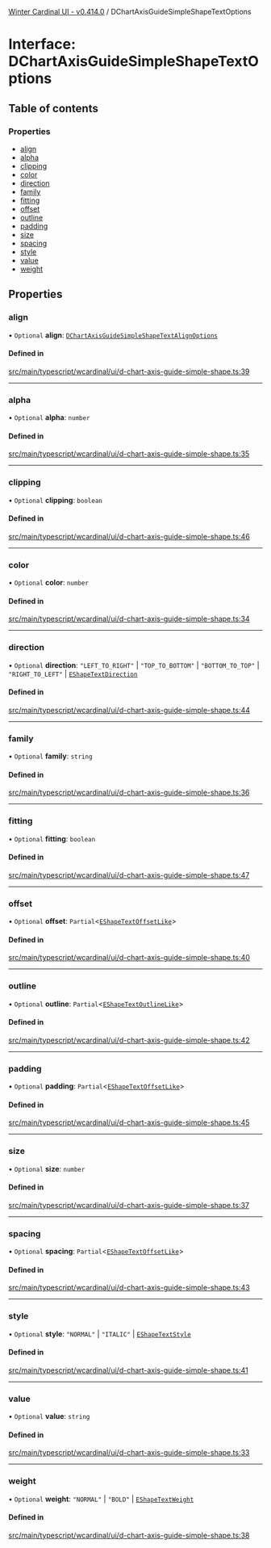 [Winter Cardinal UI - v0.414.0](../index.md) / DChartAxisGuideSimpleShapeTextOptions

# Interface: DChartAxisGuideSimpleShapeTextOptions

## Table of contents

### Properties

- [align](DChartAxisGuideSimpleShapeTextOptions.md#align)
- [alpha](DChartAxisGuideSimpleShapeTextOptions.md#alpha)
- [clipping](DChartAxisGuideSimpleShapeTextOptions.md#clipping)
- [color](DChartAxisGuideSimpleShapeTextOptions.md#color)
- [direction](DChartAxisGuideSimpleShapeTextOptions.md#direction)
- [family](DChartAxisGuideSimpleShapeTextOptions.md#family)
- [fitting](DChartAxisGuideSimpleShapeTextOptions.md#fitting)
- [offset](DChartAxisGuideSimpleShapeTextOptions.md#offset)
- [outline](DChartAxisGuideSimpleShapeTextOptions.md#outline)
- [padding](DChartAxisGuideSimpleShapeTextOptions.md#padding)
- [size](DChartAxisGuideSimpleShapeTextOptions.md#size)
- [spacing](DChartAxisGuideSimpleShapeTextOptions.md#spacing)
- [style](DChartAxisGuideSimpleShapeTextOptions.md#style)
- [value](DChartAxisGuideSimpleShapeTextOptions.md#value)
- [weight](DChartAxisGuideSimpleShapeTextOptions.md#weight)

## Properties

### align

• `Optional` **align**: [`DChartAxisGuideSimpleShapeTextAlignOptions`](DChartAxisGuideSimpleShapeTextAlignOptions.md)

#### Defined in

[src/main/typescript/wcardinal/ui/d-chart-axis-guide-simple-shape.ts:39](https://github.com/winter-cardinal/winter-cardinal-ui/blob/v0.414.0/src/main/typescript/wcardinal/ui/d-chart-axis-guide-simple-shape.ts#L39)

___

### alpha

• `Optional` **alpha**: `number`

#### Defined in

[src/main/typescript/wcardinal/ui/d-chart-axis-guide-simple-shape.ts:35](https://github.com/winter-cardinal/winter-cardinal-ui/blob/v0.414.0/src/main/typescript/wcardinal/ui/d-chart-axis-guide-simple-shape.ts#L35)

___

### clipping

• `Optional` **clipping**: `boolean`

#### Defined in

[src/main/typescript/wcardinal/ui/d-chart-axis-guide-simple-shape.ts:46](https://github.com/winter-cardinal/winter-cardinal-ui/blob/v0.414.0/src/main/typescript/wcardinal/ui/d-chart-axis-guide-simple-shape.ts#L46)

___

### color

• `Optional` **color**: `number`

#### Defined in

[src/main/typescript/wcardinal/ui/d-chart-axis-guide-simple-shape.ts:34](https://github.com/winter-cardinal/winter-cardinal-ui/blob/v0.414.0/src/main/typescript/wcardinal/ui/d-chart-axis-guide-simple-shape.ts#L34)

___

### direction

• `Optional` **direction**: ``"LEFT_TO_RIGHT"`` \| ``"TOP_TO_BOTTOM"`` \| ``"BOTTOM_TO_TOP"`` \| ``"RIGHT_TO_LEFT"`` \| [`EShapeTextDirection`](../index.md#eshapetextdirection)

#### Defined in

[src/main/typescript/wcardinal/ui/d-chart-axis-guide-simple-shape.ts:44](https://github.com/winter-cardinal/winter-cardinal-ui/blob/v0.414.0/src/main/typescript/wcardinal/ui/d-chart-axis-guide-simple-shape.ts#L44)

___

### family

• `Optional` **family**: `string`

#### Defined in

[src/main/typescript/wcardinal/ui/d-chart-axis-guide-simple-shape.ts:36](https://github.com/winter-cardinal/winter-cardinal-ui/blob/v0.414.0/src/main/typescript/wcardinal/ui/d-chart-axis-guide-simple-shape.ts#L36)

___

### fitting

• `Optional` **fitting**: `boolean`

#### Defined in

[src/main/typescript/wcardinal/ui/d-chart-axis-guide-simple-shape.ts:47](https://github.com/winter-cardinal/winter-cardinal-ui/blob/v0.414.0/src/main/typescript/wcardinal/ui/d-chart-axis-guide-simple-shape.ts#L47)

___

### offset

• `Optional` **offset**: `Partial`\<[`EShapeTextOffsetLike`](EShapeTextOffsetLike.md)\>

#### Defined in

[src/main/typescript/wcardinal/ui/d-chart-axis-guide-simple-shape.ts:40](https://github.com/winter-cardinal/winter-cardinal-ui/blob/v0.414.0/src/main/typescript/wcardinal/ui/d-chart-axis-guide-simple-shape.ts#L40)

___

### outline

• `Optional` **outline**: `Partial`\<[`EShapeTextOutlineLike`](EShapeTextOutlineLike.md)\>

#### Defined in

[src/main/typescript/wcardinal/ui/d-chart-axis-guide-simple-shape.ts:42](https://github.com/winter-cardinal/winter-cardinal-ui/blob/v0.414.0/src/main/typescript/wcardinal/ui/d-chart-axis-guide-simple-shape.ts#L42)

___

### padding

• `Optional` **padding**: `Partial`\<[`EShapeTextOffsetLike`](EShapeTextOffsetLike.md)\>

#### Defined in

[src/main/typescript/wcardinal/ui/d-chart-axis-guide-simple-shape.ts:45](https://github.com/winter-cardinal/winter-cardinal-ui/blob/v0.414.0/src/main/typescript/wcardinal/ui/d-chart-axis-guide-simple-shape.ts#L45)

___

### size

• `Optional` **size**: `number`

#### Defined in

[src/main/typescript/wcardinal/ui/d-chart-axis-guide-simple-shape.ts:37](https://github.com/winter-cardinal/winter-cardinal-ui/blob/v0.414.0/src/main/typescript/wcardinal/ui/d-chart-axis-guide-simple-shape.ts#L37)

___

### spacing

• `Optional` **spacing**: `Partial`\<[`EShapeTextOffsetLike`](EShapeTextOffsetLike.md)\>

#### Defined in

[src/main/typescript/wcardinal/ui/d-chart-axis-guide-simple-shape.ts:43](https://github.com/winter-cardinal/winter-cardinal-ui/blob/v0.414.0/src/main/typescript/wcardinal/ui/d-chart-axis-guide-simple-shape.ts#L43)

___

### style

• `Optional` **style**: ``"NORMAL"`` \| ``"ITALIC"`` \| [`EShapeTextStyle`](../index.md#eshapetextstyle)

#### Defined in

[src/main/typescript/wcardinal/ui/d-chart-axis-guide-simple-shape.ts:41](https://github.com/winter-cardinal/winter-cardinal-ui/blob/v0.414.0/src/main/typescript/wcardinal/ui/d-chart-axis-guide-simple-shape.ts#L41)

___

### value

• `Optional` **value**: `string`

#### Defined in

[src/main/typescript/wcardinal/ui/d-chart-axis-guide-simple-shape.ts:33](https://github.com/winter-cardinal/winter-cardinal-ui/blob/v0.414.0/src/main/typescript/wcardinal/ui/d-chart-axis-guide-simple-shape.ts#L33)

___

### weight

• `Optional` **weight**: ``"NORMAL"`` \| ``"BOLD"`` \| [`EShapeTextWeight`](../index.md#eshapetextweight)

#### Defined in

[src/main/typescript/wcardinal/ui/d-chart-axis-guide-simple-shape.ts:38](https://github.com/winter-cardinal/winter-cardinal-ui/blob/v0.414.0/src/main/typescript/wcardinal/ui/d-chart-axis-guide-simple-shape.ts#L38)
